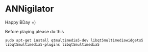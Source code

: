 # ANNigilator
Happy BDay =)



Before playing please do this

`sudo apt-get install qtmultimedia5-dev libqt5multimediawidgets5 libqt5multimedia5-plugins libqt5multimedia5`
